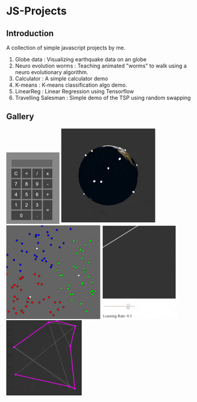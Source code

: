 # JS-Projects

## Introduction
A collection of simple javascript projects by me.

1. Globe data : Visualizing earthquake data on an globe
2. Neuro evolution worms : Teaching animated "worms" to walk using a neuro evolutionary algorithm.
3. Calculator : A simple calculator demo
4. K-means : K-means classification algo demo.
5. LinearReg : Linear Regression using Tensorflow
6. Travelling Salesman : Simple demo of the TSP using random swapping

## Gallery
![Calculator](https://github.com/adityapande-1995/JS-Projects/blob/master/Calculator/calcgif.gif "Calculator")
![Globe](https://github.com/adityapande-1995/JS-Projects/blob/master/Globe-data-visualize/globe_min.gif "Globe")
![km](https://github.com/adityapande-1995/JS-Projects/blob/master/k-means/4.gif "kmeans")
![LR](https://github.com/adityapande-1995/JS-Projects/blob/master/LinearReg/lr.gif "LR")
![TravellingSalesman](https://github.com/adityapande-1995/JS-Projects/blob/master/TravellingSalesman/ts.gif "TravellingSalesman")
